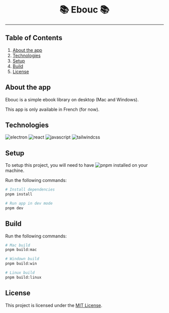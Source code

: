 <h1 align="center">
  📚 Ebouc 📚
</h1>

---

## Table of Contents

1. [About the app](#about-the-app)
2. [Technologies](#technologies)
3. [Setup](#setup)
4. [Build](#build)
5. [License](#license)

## <a name="about-the-app">About the app</a>

Ebouc is a simple ebook library on desktop (Mac and Windows).

This app is only available in French (for now).

## <a name="technologies">Technologies</a>

<p>
<img src="https://img.shields.io/badge/Electron-191970?style=for-the-badge&logo=Electron&logoColor=white" alt="electron" />
<img src="https://img.shields.io/badge/react-%2320232a.svg?style=for-the-badge&logo=react&logoColor=%2361DAFB" alt="react" />
<img src="https://img.shields.io/badge/javascript-%23323330.svg?style=for-the-badge&logo=javascript&logoColor=%23F7DF1E" alt="javascript" />
<img src="https://img.shields.io/badge/tailwindcss-%2338B2AC.svg?style=for-the-badge&logo=tailwind-css&logoColor=white" alt="tailwindcss" />
</p>

## <a name="setup">Setup</a>

<p>To setup this project, you will need to have
<img align="top" src="https://img.shields.io/badge/pnpm-%234a4a4a.svg?style=for-the-badge&logo=pnpm&logoColor=f69220" alt="pnpm" /> installed on your machine.
</p>

Run the following commands:

```bash
# Install dependencies
pnpm install

# Run app in dev mode
pnpm dev
```

## <a name="build">Build</a>

Run the following commands:

```bash
# Mac build
pnpm build:mac

# Windown build
pnpm build:win

# Linux build
pnpm build:linux
```

## <a name="license">License</a>

This project is licensed under the [MIT License](http://opensource.org/licenses/MIT).